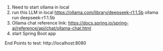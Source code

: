 1. Need to start ollama in local
2. run this LLM in local
https://ollama.com/library/deepseek-r1:1.5b
ollama run deepseek-r1:1.5b
3. Ollama chat reference link:
https://docs.spring.io/spring-ai/reference/api/chat/ollama-chat.html
4. start Spring Boot app

End Points to test:
http://localhost:8080

